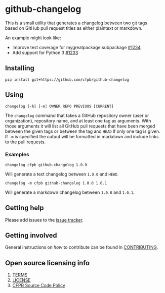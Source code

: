 # github-changelog

This is a small utility that generates a changelog between two git tags based on GitHub pull request titles as either plaintext or markdown.

An example might look like:

- Improve test coverage for mygreatpackage.subpackage [#1234]()
- Add support for Python 3 [#1233]()

## Installing

```
pip install git+https://github.com/cfpb/github-changelog
```

## Using

```
changelog [-h] [-m] OWNER REPO PREVIOUS [CURRENT]
```

The `changelog` command that takes a GitHub repository owner (user or organization), repository name, and at least one tag as arguments. With those arguments it will list all GitHub pull requests that have been merged between the given tags or between the tag and `HEAD` if only one tag is given. If `-m` is specified the output will be formatted in markdown and include links to the pull requests.

### Examples

```
changelog cfpb github-changelog 1.0.0
```

Will generate a text changelog between `1.0.0` and `HEAD`.

```
changelog -m cfpb github-changelog 1.0.0 1.0.1
```

Will generate a markdown changelog between `1.0.0` and `1.0.1`.

## Getting help

Please add issues to the [issue tracker](https://github.com/cfpb/wagtail-flags/issues).

## Getting involved

General instructions on _how_ to contribute can be found in [CONTRIBUTING](CONTRIBUTING.md).

## Open source licensing info
1. [TERMS](TERMS.md)
2. [LICENSE](LICENSE)
3. [CFPB Source Code Policy](https://github.com/cfpb/source-code-policy/)
